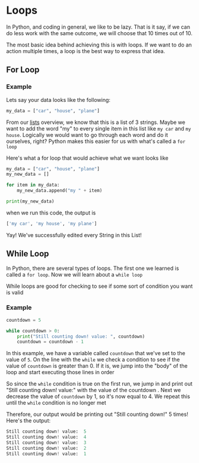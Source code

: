# Loops
In Python, and coding in general, we like to be lazy. That is it say, if we can do less work with the same outcome, we will choose that 10 times out of 10.

The most basic idea behind achieving this is with loops. If we want to do an action multiple times, a loop is the best way to express that idea.

## For Loop
### Example
Lets say your data looks like the following:

```Python
my_data = ["car", "house", "plane"]
```

From our [lists](/Basics/Lists.md) overview, we know that this is a list of 3 strings. Maybe we want to add the word "my" to every single item in this list like `my car` and `my house`. Logically we would want to go through each word and do it ourselves, right? Python makes this easier for us with what's called a `for loop`

Here's what a for loop that would achieve what we want looks like

```Python
my_data = ["car", "house", "plane"]
my_new_data = []

for item in my_data:
    my_new_data.append("my " + item)

print(my_new_data)
```

when we run this code, the output is

```Python
['my car', 'my house', 'my plane']
```

Yay! We've successfully edited every String in this List!


## While Loop
In Python, there are several types of loops. The first one we learned is called a `for loop`. Now we will learn about a `while loop`

While loops are good for checking to see if some sort of condition you want is valid

### Example
```Python
countdown = 5

while countdown > 0:
    print("Still counting down! value: ", countdown)
    countdown = countdown - 1
```

In this example, we have a variable called `countdown` that we've set to the value of `5`. On the line with the `while` we check a condition to see if the value of `countdown` is greater than 0. If it is, we jump into the "body" of the loop and start executing those lines in order

So since the `while` condition is true on the first run, we jump in and print out "Still counting down! value:" with the value of the countdown . Next we decrease the value of `countdown` by 1, so it's now equal to 4. We repeat this until the `while` condition is no longer met

Therefore, our output would be printing out "Still counting down!" 5 times! Here's the output:

```Python
Still counting down! value:  5
Still counting down! value:  4
Still counting down! value:  3
Still counting down! value:  2
Still counting down! value:  1
```